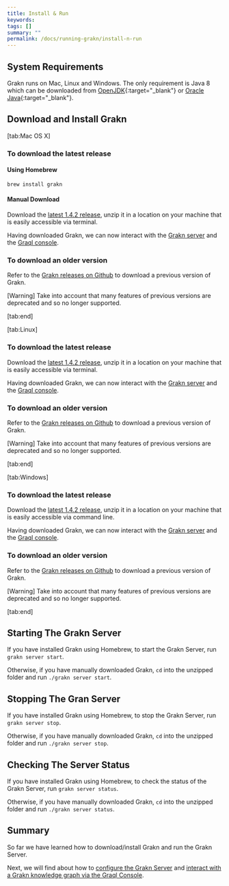```yaml
---
title: Install & Run
keywords:
tags: []
summary: ""
permalink: /docs/running-grakn/install-n-run
---
```


## System Requirements
Grakn runs on Mac, Linux and Windows. The only requirement is Java 8 which can be downloaded from [OpenJDK](http://openjdk.java.net/install/){:target="_blank"} or [Oracle Java](https://www.oracle.com/technetwork/java/javase/downloads/jdk8-downloads-2133151.html){:target="_blank"}.


## Download and Install Grakn
<div class="gtabs light">
[tab:Mac OS X]

### To download the latest release
#### Using Homebrew
```
brew install grakn
```
#### Manual Download
Download the [latest 1.4.2 release](...), unzip it in a location on your machine that is easily accessible via terminal.

Having downloaded Grakn, we can now interact with the [Grakn server]() and the [Graql console]().

### To download an older version
Refer to the [Grakn releases on Github](https://github.com/graknlabs/grakn/releases) to download a previous version of Grakn.

<div class="galert">
[Warning]
Take into account that many features of previous versions are deprecated and so no longer supported.
</div>

[tab:end]

[tab:Linux]

### To download the latest release
Download the [latest 1.4.2 release](...), unzip it in a location on your machine that is easily accessible via terminal.

Having downloaded Grakn, we can now interact with the [Grakn server]() and the [Graql console]().

### To download an older version
Refer to the [Grakn releases on Github](https://github.com/graknlabs/grakn/releases) to download a previous version of Grakn.

<div class="galert">
[Warning]
Take into account that many features of previous versions are deprecated and so no longer supported.
</div>

[tab:end]

[tab:Windows]

### To download the latest release
Download the [latest 1.4.2 release](...), unzip it in a location on your machine that is easily accessible via command line.

Having downloaded Grakn, we can now interact with the [Grakn server]() and the [Graql console]().

### To download an older version
Refer to the [Grakn releases on Github](https://github.com/graknlabs/grakn/releases) to download a previous version of Grakn.

<div class="galert">
[Warning]
Take into account that many features of previous versions are deprecated and so no longer supported.
</div>

[tab:end]
</div>

## Starting The Grakn Server
If you have installed Grakn using Homebrew, to start the Grakn Server, run `grakn server start`.

Otherwise, if you have manually downloaded Grakn, `cd` into the unzipped folder and run `./grakn server start`.

## Stopping The Gran Server
If you have installed Grakn using Homebrew, to stop the Grakn Server, run `grakn server stop`.

Otherwise, if you have manually downloaded Grakn, `cd` into the unzipped folder and run `./grakn server stop`.

## Checking The Server Status
If you have installed Grakn using Homebrew, to check the status of the Grakn Server, run `grakn server status`.

Otherwise, if you have manually downloaded Grakn, `cd` into the unzipped folder and run `./grakn server status`.

## Summary
So far we have learned how to download/install Grakn and run the Grakn Server.

Next, we will find about how to [configure the Grakn Server]() and [interact with a Grakn knowledge graph via the Graql Console]().